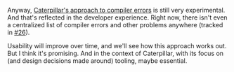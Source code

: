 Anyway, [Caterpillar's approach to compiler errors](/daily/2024-09-05) is still
very experimental. And that's reflected in the developer experience. Right now,
there isn't even a centralized list of compiler errors and other problems
anywhere (tracked in [#26]).

Usability will improve over time, and we'll see how this approach works out. But
I think it's promising. And in the context of Caterpillar, with its focus on
(and design decisions made around) tooling, maybe essential.

[#26]: https://github.com/hannobraun/caterpillar/issues/26

